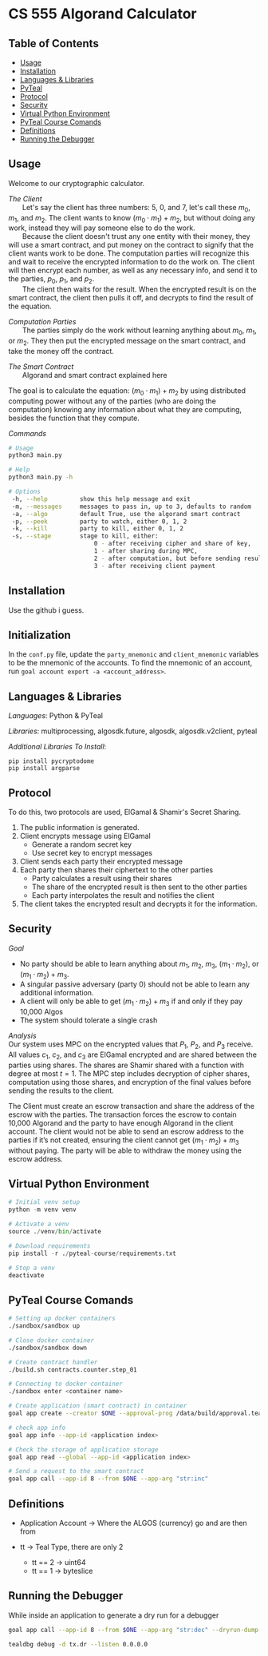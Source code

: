 # CS 555 Algorand Calculator <!-- omit from toc -->

## Table of Contents <!-- omit from toc -->

- [Usage](#usage)
- [Installation](#installation)
- [Languages \& Libraries](#languages--libraries)
- [PyTeal](#pyteal)
- [Protocol](#protocol)
- [Security](#security)
- [Virtual Python Environment](#virtual-python-environment)
- [PyTeal Course Comands](#pyteal-course-comands)
- [Definitions](#definitions)
- [Running the Debugger](#running-the-debugger)

## Usage

Welcome to our cryptographic calculator.

*The Client*  
&emsp;&emsp;Let's say the client has three numbers: 5, 0, and 7, let's call these $m_0$, $m_1$, and $m_2$. The client wants to know $(m_0 \cdot m_1) + m_2$, but without doing any work, instead they will pay someone else to do the work.  
&emsp;&emsp;Because the client doesn't trust any one entity with their money, they will use a smart contract, and put money on the contract to signify that the client wants work to be done. The computation parties will recognize this and wait to receive the encrypted information to do the work on. The client will then encrypt each number, as well as any necessary info, and send it to the parties, $p_0$, $p_1$, and $p_2$.  
&emsp;&emsp;The client then waits for the result. When the encrypted result is on the smart contract, the client then pulls it off, and decrypts to find the result of the equation.

*Computation Parties*  
&emsp;&emsp;The parties simply do the work without learning anything about $m_0$, $m_1$, or $m_2$. They then put the encrypted message on the smart contract, and take the money off the contract.

*The Smart Contract*  
&emsp;&emsp;Algorand and smart contract explained here

The goal is to calculate the equation: $(m_0 \cdot m_1) + m_2$ by using distributed computing power without any of the parties (who are doing the computation) knowing any information about what they are computing, besides the function that they compute.

*Commands*  

```bash
# Usage
python3 main.py

# Help
python3 main.py -h

# Options
 -h, --help         show this help message and exit
 -m, --messages     messages to pass in, up to 3, defaults to random
 -a, --algo         default True, use the algorand smart contract
 -p, --peek         party to watch, either 0, 1, 2
 -k, --kill         party to kill, either 0, 1, 2
 -s, --stage        stage to kill, either:
                        0 - after receiving cipher and share of key,
                        1 - after sharing during MPC,
                        2 - after computation, but before sending result,
                        3 - after receiving client payment
```

## Installation

Use the github i guess. 

## Initialization

In the `conf.py` file, update the `party_mnemonic` and `client_mnemonic` variables to be the mnemonic of the accounts. To find the mnemonic of an account, run `goal account export -a <account_address>`.

## Languages & Libraries

*Languages*: Python & PyTeal  

*Libraries*: multiprocessing, algosdk.future, algosdk, algosdk.v2client, pyteal

*Additional Libraries To Install*:
```
pip install pycryptodome
pip install argparse
```

## Protocol

To do this, two protocols are used, ElGamal & Shamir's Secret Sharing.

  1. The public information is generated.
  2. Client encrypts message using ElGamal
       - Generate a random secret key
       - Use secret key to encrypt messages
  3. Client sends each party their encrypted message
  4. Each party then shares their ciphertext to the other parties
       - Party calculates a result using their shares
       - The share of the encrypted result is then sent to the other parties
       - Each party interpolates the result and notifies the client
  5. The client takes the encrypted result and decrypts it for the information.

## Security

*Goal*  
- No party should be able to learn anything about $m_1$, $m_2$, $m_3$, $(m_1 \cdot m_2)$, or $(m_1 \cdot m_2) + m_3$.  
- A singular passive adversary (party 0) should not be able to learn any additional information.
- A client will only be able to get $(m_1 \cdot m_2) + m_3$ if and only if they pay 10,000 Algos
- The system should tolerate a single crash

*Analysis*  
Our system uses MPC on the encrypted values that $P_1$, $P_2$, and $P_3$ receive. All values $c_1$, $c_2$, and $c_3$ are ElGamal encrypted and are shared between the parties using shares. The shares are Shamir shared with a function with degree at most $t = 1$. The MPC step includes decryption of cipher shares, computation using those shares, and encryption of the final values before sending the results to the client.

The Client must create an escrow transaction and share the address of the escrow with the parties. The transaction forces the escrow to contain 10,000 Algorand and the party to have enough Algorand in the client account. The client would not be able to send an escrow address to the parties if it’s not created, ensuring the client cannot get $(m_1 \cdot m_2) + m_3$ without paying. The party will be able to withdraw the money using the escrow address.

## Virtual Python Environment

```python
# Initial venv setup
python -m venv venv

# Activate a venv
source ./venv/bin/activate

# Download requirements
pip install -r ./pyteal-course/requirements.txt

# Stop a venv
deactivate
```

## PyTeal Course Comands

```bash
# Setting up docker containers
./sandbox/sandbox up

# Close docker container
./sandbox/sandbox down

# Create contract handler
./build.sh contracts.counter.step_01

# Connecting to docker container
./sandbox enter <container name>

# Create application (smart contract) in container
goal app create --creator $ONE --approval-prog /data/build/approval.teal --clear-prog /data/build/clear.teal --global-byteslices 1 --global-ints 1 --local-byteslices 0 --local-ints 0

# check app info
goal app info --app-id <application index>

# Check the storage of application storage
goal app read --global --app-id <application index>

# Send a request to the smart contract
goal app call --app-id 8 --from $ONE --app-arg "str:inc"
```

## Definitions

- Application Account -> Where the ALGOS (currency) go and are then from

- tt -> Teal Type, there are only 2
  - tt == 2 -> uint64
  - tt == 1 -> byteslice

## Running the Debugger

While inside an application to generate a dry run for a debugger

```bash
goal app call --app-id 8 --from $ONE --app-arg "str:dec" --dryrun-dump -o tx.dr

tealdbg debug -d tx.dr --listen 0.0.0.0
```
